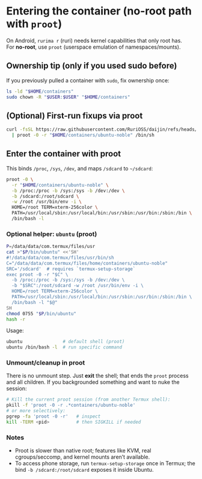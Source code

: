 # Entering the container (no-root path with `proot`)

On Android, `rurima r` (ruri) needs kernel capabilities that only root has.  
For **no-root**, use `proot` (userspace emulation of namespaces/mounts).

## Ownership tip (only if you used sudo before)

If you previously pulled a container with `sudo`, fix ownership once:

```bash
ls -ld "$HOME/containers"
sudo chown -R "$USER:$USER" "$HOME/containers"
```

## (Optional) First-run fixups via proot

```bash
curl -fsSL https://raw.githubusercontent.com/RuriOSS/daijin/refs/heads/main/src/share/fixup.sh \
  | proot -0 -r "$HOME/containers/ubuntu-noble" /bin/sh
```

## Enter the container with proot

This binds `/proc`, `/sys`, `/dev`, and maps `/sdcard` to `~/sdcard`:

```bash
proot -0 \
  -r "$HOME/containers/ubuntu-noble" \
  -b /proc:/proc -b /sys:/sys -b /dev:/dev \
  -b /sdcard:/root/sdcard \
  -w /root /usr/bin/env -i \
  HOME=/root TERM=xterm-256color \
  PATH=/usr/local/sbin:/usr/local/bin:/usr/sbin:/usr/bin:/sbin:/bin \
  /bin/bash -l
```

### Optional helper: `ubuntu` (proot)

```bash
P=/data/data/com.termux/files/usr
cat >"$P/bin/ubuntu" <<'SH'
#!/data/data/com.termux/files/usr/bin/sh
C="/data/data/com.termux/files/home/containers/ubuntu-noble"
SRC='/sdcard'  # requires `termux-setup-storage`
exec proot -0 -r "$C" \
  -b /proc:/proc -b /sys:/sys -b /dev:/dev \
  -b "$SRC":/root/sdcard -w /root /usr/bin/env -i \
  HOME=/root TERM=xterm-256color \
  PATH=/usr/local/sbin:/usr/local/bin:/usr/sbin:/usr/bin:/sbin:/bin \
  /bin/bash -l "$@"
SH
chmod 0755 "$P/bin/ubuntu"
hash -r
```

Usage:

```bash
ubuntu               # default shell (proot)
ubuntu /bin/bash -l  # run specific command
```

### Unmount/cleanup in proot

There is no unmount step. Just **exit** the shell; that ends the `proot` process and all children.
If you backgrounded something and want to nuke the session:

```bash
# Kill the current proot session (from another Termux shell):
pkill -f 'proot -0 -r .*containers/ubuntu-noble'
# or more selectively:
pgrep -fa 'proot -0 -r'   # inspect
kill -TERM <pid>          # then SIGKILL if needed
```

### Notes

* Proot is slower than native root; features like KVM, real cgroups/seccomp, and kernel mounts aren’t available.
* To access phone storage, run `termux-setup-storage` once in Termux; the bind `-b /sdcard:/root/sdcard` exposes it inside Ubuntu.

